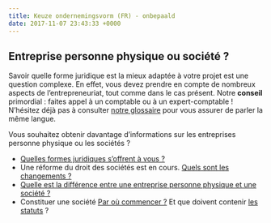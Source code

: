 ```yaml
---
title: Keuze ondernemingsvorm (FR) - onbepaald
date: 2017-11-07 23:43:33 +0000
---
```

## Entreprise personne physique ou société ?

Savoir quelle forme juridique est la mieux adaptée à votre projet est une question complexe. En effet, vous devez prendre en compte de nombreux aspects de l’entrepreneuriat, tout comme dans le cas présent. Notre **conseil** primordial : faites appel à un comptable ou à un expert-comptable ! N’hésitez déjà pas à consulter [notre glossaire](https://www.xerius.be/glossaire) pour vous assurer de parler la même langue.

Vous souhaitez obtenir davantage d’informations sur les entreprises personne physique ou les sociétés ?

* [Quelles formes juridiques s’offrent à vous ?](https://www.xerius.be/fr/independants/demarrez-votre-entreprise/forme-juridique/)
* Une réforme du droit des sociétés est en cours. [Quels sont les changements ?](https://blog.xerius.be/debutant/reforme-du-droit-des-societes-quels-changements)
* [Quelle  est la différence entre une entreprise personne physique et une société ?](http://blog.xerius.be/debutant/entreprise-en-personne-physique-ou-societe)
* Constituer une société [Par où commencer ?](https:/www.xerius.be/fr/independants/demarrez-votre-entreprise/constituer-une-societe) Et que doivent contenir [les statuts](https://blog.xerius.be/debutant/que-doivent-contenir-les-statuts-de-ma-societe) ?